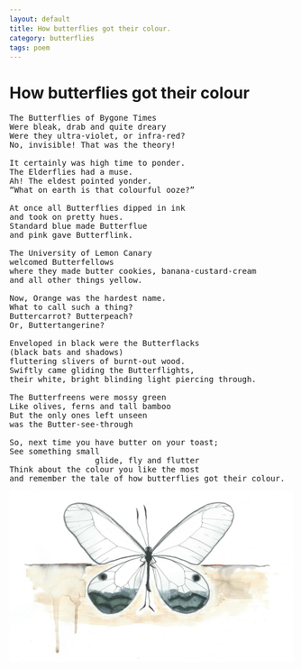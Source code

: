```yaml
---
layout: default
title: How butterflies got their colour.
category: butterflies
tags: poem
---
```


# How butterflies got their colour

<pre>
The Butterflies of Bygone Times
Were bleak, drab and quite dreary
Were they ultra-violet, or infra-red?
No, invisible! That was the theory!

It certainly was high time to ponder.
The Elderflies had a muse.
Ah! The eldest pointed yonder.
“What on earth is that colourful ooze?”

At once all Butterflies dipped in ink
and took on pretty hues.
Standard blue made Butterflue
and pink gave Butterflink.

The University of Lemon Canary
welcomed Butterfellows
where they made butter cookies, banana-custard-cream
and all other things yellow.

Now, Orange was the hardest name.
What to call such a thing?
Buttercarrot? Butterpeach?
Or, Buttertangerine?

Enveloped in black were the Butterflacks
(black bats and shadows)
fluttering slivers of burnt-out wood.
Swiftly came gliding the Butterflights,
their white, bright blinding light piercing through.

The Butterfreens were mossy green
Like olives, ferns and tall bamboo
But the only ones left unseen
was the Butter-see-through

So, next time you have butter on your toast;
See something small
                  glide, fly and flutter
Think about the colour you like the most
and remember the tale of how butterflies got their colour.
</pre>
![Butterfly](/assets/bf0.jpg)
